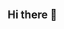 ## Hi there 👋
<!--

## Welcome to My Github Profile

### About Me: I Atharv Dhamne, A Final Year B.Tech student who are very hungry to learning new skills. I'm good with Python with DSA, SQL, specifically in various ML Model as well as i know various tools such as git , docker , streamlit . Also, runner-up in codefest 2k24 in Python. Also , got a cool 24Hr AI challenge certificate. I'm really into blending tech with AI to make work awesome.

## Skills :
-Programming language: Python, C++

-Developer Tools: Anaconda,Git, Docker, streamlit ,Google Cloud Platform, VS Code,jupyter notebook

-Libraries/packages: pandas, NumPy,Matplotlib,pytorch,Seaborn,scikit-learn,TensorFlow,XGBoost,NLTK,Keras

-Soft Skills: Problem-solving, Communication, Self-Learning,Time-Management
## Thank You for visiting my profile  

#Welcome, Thank to Visiting my profile
**atharvdhamne/atharvdhamne** is a ✨ _special_ ✨ repository because its `README.md` (this file) appears on your GitHub profile.

Here are some ideas to get you started:

- 🔭 I’m currently working on ...
- 🌱 I’m currently learning ...
- 👯 I’m looking to collaborate on ...
- 🤔 I’m looking for help with ...
- 💬 Ask me about ...
- 📫 How to reach me: ...
- 😄 Pronouns: ...
- ⚡ Fun fact: ...
-->

